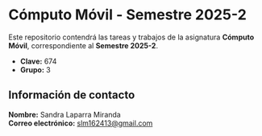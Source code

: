 # Cómputo Móvil - Semestre 2025-2

Este repositorio contendrá las tareas y trabajos de la asignatura **Cómputo Móvil**, correspondiente al **Semestre 2025-2**.

- **Clave:** 674  
- **Grupo:** 3  

## Información de contacto  
**Nombre:** Sandra Laparra Miranda  
**Correo electrónico:** slm162413@gmail.com  
